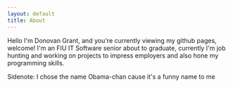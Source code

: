 ```yaml
---
layout: default
title: About
---
```

Hello I'm Donovan Grant, and you're currently viewing my github pages, welcome!
I'm an FIU IT Software senior about to graduate, currently I'm job hunting and working on projects to impress employers
and also hone my programming skills.

Sidenote: I chose the name Obama-chan cause it's a funny name to me 
